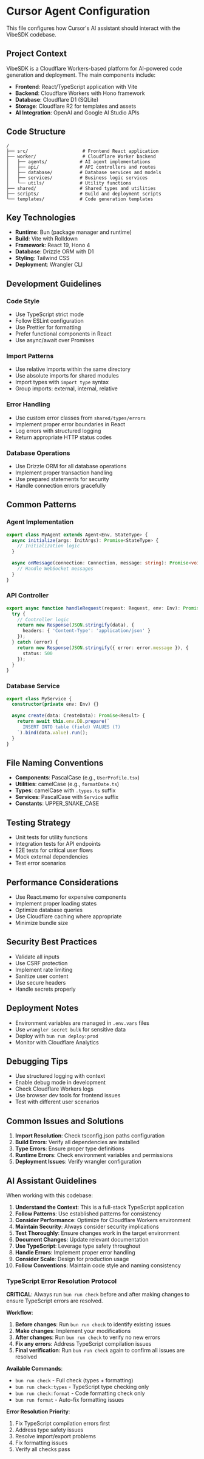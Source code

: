 # Cursor Agent Configuration

This file configures how Cursor's AI assistant should interact with the VibeSDK codebase.

## Project Context

VibeSDK is a Cloudflare Workers-based platform for AI-powered code generation and deployment. The main components include:

- **Frontend**: React/TypeScript application with Vite
- **Backend**: Cloudflare Workers with Hono framework
- **Database**: Cloudflare D1 (SQLite)
- **Storage**: Cloudflare R2 for templates and assets
- **AI Integration**: OpenAI and Google AI Studio APIs

## Code Structure

```
/
├── src/                    # Frontend React application
├── worker/                 # Cloudflare Worker backend
│   ├── agents/            # AI agent implementations
│   ├── api/               # API controllers and routes
│   ├── database/          # Database services and models
│   ├── services/          # Business logic services
│   └── utils/             # Utility functions
├── shared/                # Shared types and utilities
├── scripts/               # Build and deployment scripts
└── templates/             # Code generation templates
```

## Key Technologies

- **Runtime**: Bun (package manager and runtime)
- **Build**: Vite with Rolldown
- **Framework**: React 19, Hono 4
- **Database**: Drizzle ORM with D1
- **Styling**: Tailwind CSS
- **Deployment**: Wrangler CLI

## Development Guidelines

### Code Style
- Use TypeScript strict mode
- Follow ESLint configuration
- Use Prettier for formatting
- Prefer functional components in React
- Use async/await over Promises

### Import Patterns
- Use relative imports within the same directory
- Use absolute imports for shared modules
- Import types with `import type` syntax
- Group imports: external, internal, relative

### Error Handling
- Use custom error classes from `shared/types/errors`
- Implement proper error boundaries in React
- Log errors with structured logging
- Return appropriate HTTP status codes

### Database Operations
- Use Drizzle ORM for all database operations
- Implement proper transaction handling
- Use prepared statements for security
- Handle connection errors gracefully

## Common Patterns

### Agent Implementation
```typescript
export class MyAgent extends Agent<Env, StateType> {
  async initialize(args: InitArgs): Promise<StateType> {
    // Initialization logic
  }
  
  async onMessage(connection: Connection, message: string): Promise<void> {
    // Handle WebSocket messages
  }
}
```

### API Controller
```typescript
export async function handleRequest(request: Request, env: Env): Promise<Response> {
  try {
    // Controller logic
    return new Response(JSON.stringify(data), {
      headers: { 'Content-Type': 'application/json' }
    });
  } catch (error) {
    return new Response(JSON.stringify({ error: error.message }), {
      status: 500
    });
  }
}
```

### Database Service
```typescript
export class MyService {
  constructor(private env: Env) {}
  
  async create(data: CreateData): Promise<Result> {
    return await this.env.DB.prepare(`
      INSERT INTO table (field) VALUES (?)
    `).bind(data.value).run();
  }
}
```

## File Naming Conventions

- **Components**: PascalCase (e.g., `UserProfile.tsx`)
- **Utilities**: camelCase (e.g., `formatDate.ts`)
- **Types**: camelCase with `.types.ts` suffix
- **Services**: PascalCase with `Service` suffix
- **Constants**: UPPER_SNAKE_CASE

## Testing Strategy

- Unit tests for utility functions
- Integration tests for API endpoints
- E2E tests for critical user flows
- Mock external dependencies
- Test error scenarios

## Performance Considerations

- Use React.memo for expensive components
- Implement proper loading states
- Optimize database queries
- Use Cloudflare caching where appropriate
- Minimize bundle size

## Security Best Practices

- Validate all inputs
- Use CSRF protection
- Implement rate limiting
- Sanitize user content
- Use secure headers
- Handle secrets properly

## Deployment Notes

- Environment variables are managed in `.env.vars` files
- Use `wrangler secret bulk` for sensitive data
- Deploy with `bun run deploy:prod`
- Monitor with Cloudflare Analytics

## Debugging Tips

- Use structured logging with context
- Enable debug mode in development
- Check Cloudflare Workers logs
- Use browser dev tools for frontend issues
- Test with different user scenarios

## Common Issues and Solutions

1. **Import Resolution**: Check tsconfig.json paths configuration
2. **Build Errors**: Verify all dependencies are installed
3. **Type Errors**: Ensure proper type definitions
4. **Runtime Errors**: Check environment variables and permissions
5. **Deployment Issues**: Verify wrangler configuration

## AI Assistant Guidelines

When working with this codebase:

1. **Understand the Context**: This is a full-stack TypeScript application
2. **Follow Patterns**: Use established patterns for consistency
3. **Consider Performance**: Optimize for Cloudflare Workers environment
4. **Maintain Security**: Always consider security implications
5. **Test Thoroughly**: Ensure changes work in the target environment
6. **Document Changes**: Update relevant documentation
7. **Use TypeScript**: Leverage type safety throughout
8. **Handle Errors**: Implement proper error handling
9. **Consider Scale**: Design for production usage
10. **Follow Conventions**: Maintain code style and naming consistency

### TypeScript Error Resolution Protocol

**CRITICAL**: Always run `bun run check` before and after making changes to ensure TypeScript errors are resolved.

**Workflow**:
1. **Before changes**: Run `bun run check` to identify existing issues
2. **Make changes**: Implement your modifications
3. **After changes**: Run `bun run check` to verify no new errors
4. **Fix any errors**: Address TypeScript compilation issues
5. **Final verification**: Run `bun run check` again to confirm all issues are resolved

**Available Commands**:
- `bun run check` - Full check (types + formatting)
- `bun run check:types` - TypeScript type checking only
- `bun run check:format` - Code formatting check only
- `bun run format` - Auto-fix formatting issues

**Error Resolution Priority**:
1. Fix TypeScript compilation errors first
2. Address type safety issues
3. Resolve import/export problems
4. Fix formatting issues
5. Verify all checks pass
